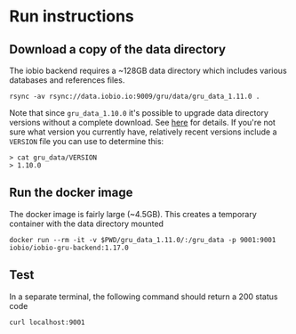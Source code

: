 # Run instructions

## Download a copy of the data directory

The iobio backend requires a ~128GB data directory which includes various
databases and references files.

```
rsync -av rsync://data.iobio.io:9009/gru/data/gru_data_1.11.0 .
```

Note that since `gru_data_1.10.0` it's possible to upgrade data directory
versions without a complete download. See
[here](docs/populating_data_directory.md#incremental-updates) for details. If
you're not sure what version you currently have, relatively recent versions
include a `VERSION` file you can use to determine this:

```
> cat gru_data/VERSION
> 1.10.0
```

## Run the docker image

The docker image is fairly large (~4.5GB). This creates a temporary container
with the data directory mounted

`docker run --rm -it -v $PWD/gru_data_1.11.0/:/gru_data -p 9001:9001 iobio/iobio-gru-backend:1.17.0`


## Test

In a separate terminal, the following command should return a 200 status code

`curl localhost:9001`
